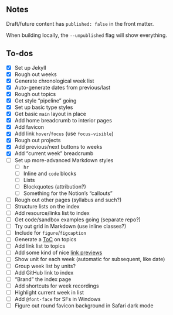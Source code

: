 ## Notes

Draft/future content has `published: false` in the front matter.

When building locally, the `--unpublished` flag will show everything.

## To-dos

- [x] Set up Jekyll
- [x] Rough out weeks
- [x] Generate chronological week list
- [x] Auto-generate dates from previous/last
- [x] Rough out topics
- [x] Get style “pipeline” going
- [x] Set up basic type styles
- [x] Get basic `main` layout in place
- [x] Add home breadcrumb to interior pages
- [x] Add favicon
- [x] Add link `hover`/`focus` (use `focus-visible`)
- [x] Rough out projects
- [x] Add previous/next buttons to weeks
- [x] Add “current week” breadcrumb
- [ ] Set up more-advanced Markdown styles
  - [ ] `hr`
  - [ ] Inline and `code` blocks
  - [ ] Lists
  - [ ] Blockquotes (attribution?)
  - [ ] Something for the Notion’s “callouts”
- [ ] Rough out other pages (syllabus and such?)
- [ ] Structure lists on the index
- [ ] Add resource/links list to index
- [ ] Get code/sandbox examples going (separate repo?)
- [ ] Try out grid in Markdown (use inline classes?)
- [ ] Include for `figure`/`figcaption`
- [ ] Generate a [ToC](https://github.com/toshimaru/jekyll-toc) on topics
- [ ] Add link list to topics
- [ ] Add some kind of nice [link previews](https://github.com/ysk24ok/jekyll-linkpreview)
- [ ] Show unit for each week (automatic for subsequent, like date)
- [ ] Group week list by units?
- [ ] Add GitHub link to index
- [ ] “Brand” the index page
- [ ] Add shortcuts for week recordings
- [ ] Highlight current week in list
- [ ] Add `@font-face` for SFs in Windows
- [ ] Figure out round favicon background in Safari dark mode
